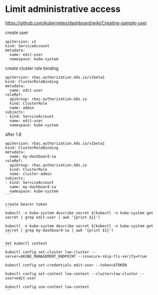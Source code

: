 # Limit administrative access
https://github.com/kubernetes/dashboard/wiki/Creating-sample-user 

create user
```
apiVersion: v1
kind: ServiceAccount
metadata:
  name: edit-user
  namespace: kube-system
```

create cluster role binding
```
apiVersion: rbac.authorization.k8s.io/v1beta1
kind: ClusterRoleBinding
metadata:
  name: edit-user
roleRef:
  apiGroup: rbac.authorization.k8s.io
  kind: ClusterRole
  name: admin
subjects:
- kind: ServiceAccount
  name: edit-user
  namespace: kube-system
```

after 1.8
````
apiVersion: rbac.authorization.k8s.io/v1beta1
kind: ClusterRoleBinding
metadata:
  name: my-dashboard-sa
roleRef:
  apiGroup: rbac.authorization.k8s.io
  kind: ClusterRole
  name: cluster-admin
subjects:
- kind: ServiceAccount
  name: my-dashboard-sa
  namespace: kube-system
```

create bearer token
```
kubectl -n kube-system describe secret $(kubectl -n kube-system get secret | grep edit-user | awk '{print $1}')

kubectl -n kube-system describe secret $(kubectl -n kube-system get secret | grep my-dashboard-sa | awk '{print $1}')
```

Set kubectl context
```
kubectl config set-cluster low-cluster --server=$KUBE_MANAGEMENT_ENDPOINT --insecure-skip-tls-verify=true

kubectl config set-credentials edit-user --token=$TOKEN

kubectl config set-context low-context --cluster=low-cluster --user=edit-user

kubectl config use-context low-context
```
